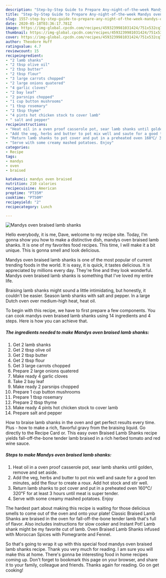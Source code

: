 ```yaml
---
description: "Step-by-Step Guide to Prepare Any-night-of-the-week Mandys oven braised lamb shanks"
title: "Step-by-Step Guide to Prepare Any-night-of-the-week Mandys oven braised lamb shanks"
slug: 1557-step-by-step-guide-to-prepare-any-night-of-the-week-mandys-oven-braised-lamb-shanks
date: 2020-05-18T03:36:17.781Z
image: https://img-global.cpcdn.com/recipes/4593239981031424/751x532cq70/mandys-oven-braised-lamb-shanks-recipe-main-photo.jpg
thumbnail: https://img-global.cpcdn.com/recipes/4593239981031424/751x532cq70/mandys-oven-braised-lamb-shanks-recipe-main-photo.jpg
cover: https://img-global.cpcdn.com/recipes/4593239981031424/751x532cq70/mandys-oven-braised-lamb-shanks-recipe-main-photo.jpg
author: Theodore Huff
ratingvalue: 4.7
reviewcount: 15
recipeingredient:
- "2 lamb shanks"
- "2 tbsp olive oil"
- "2 tbsp butter"
- "2 tbsp flour"
- "3 large carrots chopped"
- "2 large onions quatered"
- "4 garlic cloves"
- "2 bay leaf"
- "2 parsnips chopped"
- "1 cup button mushrooms"
- "1 tbsp rosemary"
- "2 tbsp thyme"
- "4 pints hot chicken stock to cover lamb"
- " salt and pepper"
recipeinstructions:
- "Heat oil in a oven proof casserole pot, sear lamb shanks until golden, remove and set aside."
- "Add the veg, herbs and butter to pot mix well and saute for a good ten minutes, add the flour to create a roux. Add hot stock and stir well."
- "Return lamb shanks to pot cover and put in a preheated oven 160℃/ 320℉ for at least 3 hours until meat is super tender."
- "Serve with some creamy mashed potatoes. Enjoy"
categories:
- Recipe
tags:
- mandys
- oven
- braised

katakunci: mandys oven braised 
nutrition: 210 calories
recipecuisine: American
preptime: "PT35M"
cooktime: "PT50M"
recipeyield: "2"
recipecategory: Lunch

---
```



![Mandys oven braised lamb shanks](https://img-global.cpcdn.com/recipes/4593239981031424/751x532cq70/mandys-oven-braised-lamb-shanks-recipe-main-photo.jpg)

Hello everybody, it is me, Dave, welcome to my recipe site. Today, I'm gonna show you how to make a distinctive dish, mandys oven braised lamb shanks. It is one of my favorites food recipes. This time, I will make it a bit unique. This is gonna smell and look delicious.

Mandys oven braised lamb shanks is one of the most popular of current trending foods in the world. It is easy, it is quick, it tastes delicious. It is appreciated by millions every day. They're fine and they look wonderful. Mandys oven braised lamb shanks is something that I've loved my entire life.

Braising lamb shanks might sound a little intimidating, but honestly, it couldn&#39;t be easier. Season lamb shanks with salt and pepper. In a large Dutch oven over medium-high heat, heat oil.


To begin with this recipe, we have to first prepare a few components. You can cook mandys oven braised lamb shanks using 14 ingredients and 4 steps. Here is how you can achieve that.

<!--inarticleads1-->

##### The ingredients needed to make Mandys oven braised lamb shanks:

1. Get 2 lamb shanks
1. Get 2 tbsp olive oil
1. Get 2 tbsp butter
1. Get 2 tbsp flour
1. Get 3 large carrots chopped
1. Prepare 2 large onions quatered
1. Make ready 4 garlic cloves
1. Take 2 bay leaf
1. Make ready 2 parsnips chopped
1. Prepare 1 cup button mushrooms
1. Prepare 1 tbsp rosemary
1. Prepare 2 tbsp thyme
1. Make ready 4 pints hot chicken stock to cover lamb
1. Prepare  salt and pepper


How to braise lamb shanks in the oven and get perfect results every time. Plus - how to make a rich, flavorful gravy from the braising liquid. Go directly to the Recipe Card or. This easy oven Braised Lamb Shanks recipe yields fall-off-the-bone tender lamb braised in a rich herbed tomato and red wine sauce. 

<!--inarticleads2-->

##### Steps to make Mandys oven braised lamb shanks:

1. Heat oil in a oven proof casserole pot, sear lamb shanks until golden, remove and set aside.
1. Add the veg, herbs and butter to pot mix well and saute for a good ten minutes, add the flour to create a roux. Add hot stock and stir well.
1. Return lamb shanks to pot cover and put in a preheated oven 160℃/ 320℉ for at least 3 hours until meat is super tender.
1. Serve with some creamy mashed potatoes. Enjoy


The hardest part about making this recipe is waiting for those delicious smells to come out of the oven and onto your plate! Classic Braised Lamb Shanks are braised in the oven for fall-off-the-bone tender lamb that&#39;s full of flavor. Also includes instructions for slow cooker and Instant Pot! Lamb shank might be my favorite cut of lamb. Oven Braised Lamb Shanks infused with Moroccan Spices with Pomegrante and Fennel. 

So that's going to wrap it up with this special food mandys oven braised lamb shanks recipe. Thank you very much for reading. I am sure you will make this at home. There's gonna be interesting food in home recipes coming up. Don't forget to bookmark this page on your browser, and share it to your family, colleague and friends. Thanks again for reading. Go on get cooking!
